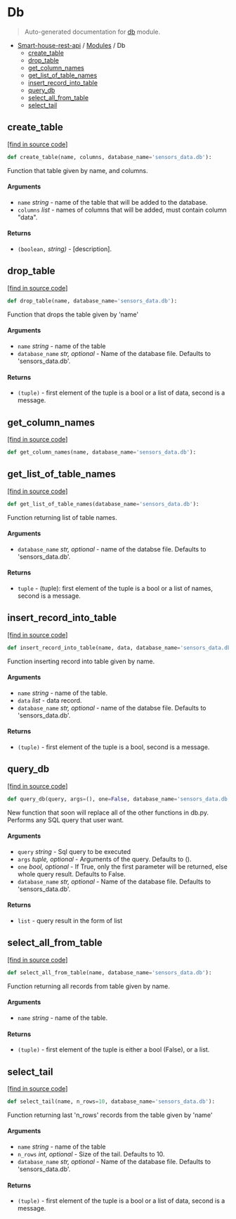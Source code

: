 # Db

> Auto-generated documentation for [db](..\db.py) module.

- [Smart-house-rest-api](README.md#table-of-contents) / [Modules](MODULES.md#smart-house-rest-api-modules) / Db
    - [create_table](#create_table)
    - [drop_table](#drop_table)
    - [get_column_names](#get_column_names)
    - [get_list_of_table_names](#get_list_of_table_names)
    - [insert_record_into_table](#insert_record_into_table)
    - [query_db](#query_db)
    - [select_all_from_table](#select_all_from_table)
    - [select_tail](#select_tail)

## create_table

[[find in source code]](..\db.py#L3)

```python
def create_table(name, columns, database_name='sensors_data.db'):
```

Function that table given by name, and columns.

#### Arguments

- `name` *string* - name of the table that will be added to the database.
- `columns` *list* - names of columns that will be added, must contain column "data".

#### Returns

- `(boolean,` *string)* - [description].

## drop_table

[[find in source code]](..\db.py#L143)

```python
def drop_table(name, database_name='sensors_data.db'):
```

Function that drops the table given by 'name'

#### Arguments

- `name` *string* - name of the table
- `database_name` *str, optional* - Name of the database file. Defaults to 'sensors_data.db'.

#### Returns

- `(tuple)` - first element of the tuple is a bool or a list of data, second is a message.

## get_column_names

[[find in source code]](..\db.py#L29)

```python
def get_column_names(name, database_name='sensors_data.db'):
```

## get_list_of_table_names

[[find in source code]](..\db.py#L95)

```python
def get_list_of_table_names(database_name='sensors_data.db'):
```

Function returning list of table names.

#### Arguments

- `database_name` *str, optional* - name of the databse file. Defaults to 'sensors_data.db'.

#### Returns

- `tuple` - (tuple): first element of the tuple is a bool or a list of names, second is a message.

## insert_record_into_table

[[find in source code]](..\db.py#L67)

```python
def insert_record_into_table(name, data, database_name='sensors_data.db'):
```

Function inserting record into table given by name.

#### Arguments

- `name` *string* - name of the table.
- `data` *list* - data record.
- `database_name` *str, optional* - name of the databse file. Defaults to 'sensors_data.db'.

#### Returns

- `(tuple)` - first element of the tuple is a bool, second is a message.

## query_db

[[find in source code]](..\db.py#L168)

```python
def query_db(query, args=(), one=False, database_name='sensors_data.db'):
```

New function that soon will replace all of the other functions in db.py. Performs any SQL query that user want.

#### Arguments

- `query` *string* - Sql query to be executed
- `args` *tuple, optional* - Arguments of the query. Defaults to ().
- `one` *bool, optional* - If True, only the first parameter will be returned, else whole query result. Defaults to False.
- `database_name` *str, optional* - Name of the database file. Defaults to 'sensors_data.db'.

#### Returns

- `list` - query result in the form of list

## select_all_from_table

[[find in source code]](..\db.py#L45)

```python
def select_all_from_table(name, database_name='sensors_data.db'):
```

Function returning all records from table given by name.

#### Arguments

- `name` *string* - name of the table.

#### Returns

- `(tuple)` - first element of the tuple is either a bool (False), or a list.

## select_tail

[[find in source code]](..\db.py#L118)

```python
def select_tail(name, n_rows=10, database_name='sensors_data.db'):
```

Function returning last 'n_rows' records from the table given by 'name'

#### Arguments

- `name` *string* - name of the table
- `n_rows` *int, optional* - Size of the tail. Defaults to 10.
- `database_name` *str, optional* - Name of the database file. Defaults to 'sensors_data.db'.

#### Returns

- `(tuple)` - first element of the tuple is a bool or a list of data, second is a message.
